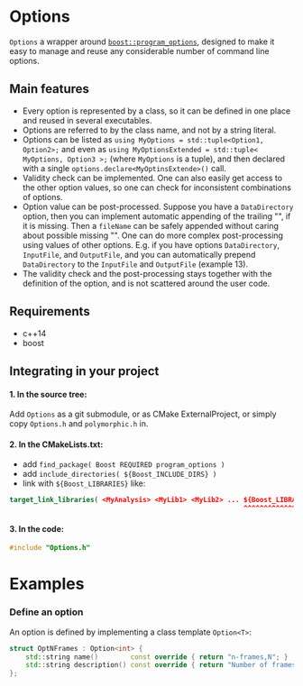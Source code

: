# Options
`Options` a wrapper around [```boost::program_options```](http://www.boost.org/doc/libs/1_63_0/doc/html/program_options.html), designed to make it easy to manage and reuse any considerable number of command line options.

## Main features
* Every option is represented by a class, so it can be defined in one place and reused in several executables.
* Options are referred to by the class name, and not by a string literal.
* Options can be listed as ```using MyOptions = std::tuple<Option1, Option2>;``` and even as ```using MyOptionsExtended = std::tuple< MyOptions, Option3 >;``` (where ```MyOptions``` is a tuple), and then declared with a single ```options.declare<MyOptinsExtende>()``` call.
* Validity check can be implemented. One can also easily get access to the other option values, so one can check for inconsistent combinations of options. 
* Option value can be post-processed. Suppose you have a ```DataDirectory``` option, then you can implement automatic appending of the trailing "\", if it is missing. Then a ```fileName``` can be safely appended without caring about possible missing "\". One can do more complex post-processing using values of other options. E.g. if you have options ```DataDirectory```, ```InputFile```, and ```OutputFile```, and you can automatically prepend ```DataDirectory``` to the ```InputFile``` and ```OutputFile``` (example 13).
* The validity check and the post-processing stays together with the definition of the option, and is not scattered around the user code.


## Requirements
* c++14
* boost


## Integrating in your project
#### 1. In the source tree:
Add ```Options``` as a git submodule, or as CMake ExternalProject, or simply copy ```Options.h``` and ```polymorphic.h``` in.

#### 2. In the CMakeLists.txt: 
* add ```find_package( Boost REQUIRED program_options )``` 
* add ```include_directories( ${Boost_INCLUDE_DIRS} )```
* link with ```${Boost_LIBRARIES}``` like: 
```cmake
target_link_libraries( <MyAnalysis> <MyLib1> <MyLib2> ... ${Boost_LIBRARIES} )
                                                          ^^^^^^^^^^^^^^^^^^  
```
#### 3. In the code:
```c++
#include "Options.h"
```

# Examples
### Define an option
An option is defined by implementing a class template `Option<T>`:

```c++
struct OptNFrames : Option<int> {
    std::string name()        const override { return "n-frames,N"; }
    std::string description() const override { return "Number of frames to process"; }
};

```









